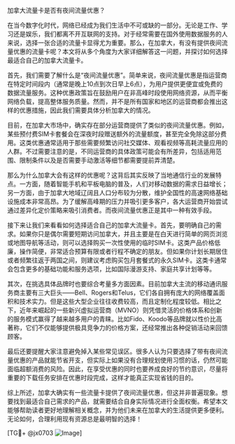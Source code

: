 加拿大流量卡是否有夜间流量优惠？

在当今数字化时代，网络已经成为我们生活中不可或缺的一部分。无论是工作、学习还是娱乐，我们都离不开互联网的支持。对于经常需要在国外使用数据服务的人来说，选择一张合适的流量卡显得尤为重要。那么，在加拿大，有没有提供夜间流量优惠的流量卡呢？本文将从多个角度为大家详细解答这一问题，并探讨如何选择最适合自己的加拿大流量卡。

首先，我们需要了解什么是“夜间流量优惠”。简单来说，夜间流量优惠是指运营商在特定时间段内（通常是晚上10点到次日早上6点），为用户提供更便宜或免费的数据流量服务。这种优惠政策旨在鼓励用户在非高峰时段使用网络资源，从而平衡网络负载，提高整体服务质量。然而，并不是所有国家和地区的运营商都会推出这样的优惠措施，因此我们需要具体分析加拿大的情况。

目前，在加拿大市场中，确实存在部分运营商提供了类似的夜间流量优惠。例如，某些预付费SIM卡套餐会在深夜时段赠送额外的流量额度，甚至完全免除这部分费用。这类优惠通常适用于那些需要频繁访问社交媒体、观看视频等高耗流量应用的人群。不过需要注意的是，不同运营商的具体政策可能会有所差异，包括适用范围、限制条件以及是否需要手动激活等细节都需要提前弄清楚。

那么为什么加拿大会有这样的优惠呢？这背后其实反映了当地通信行业的发展特点。一方面，随着智能手机和平板电脑的普及，人们对移动数据的需求日益增长；另一方面，由于加拿大地域辽阔且人口分布较为分散，维护全国性的高速网络基础设施成本非常高昂。为了缓解高峰期的压力并吸引更多客户，各大运营商开始尝试通过差异化定价策略来吸引消费者。而夜间流量优惠正是其中一种有效手段。

接下来让我们来看看如何选择适合自己的加拿大流量卡。首先，要明确自己的需求。如果你只是偶尔需要短期访问加拿大，并且主要是在白天进行简单的网页浏览或地图导航等活动，则可以选择购买一次性使用的临时SIM卡。这类产品价格低廉，操作简便，非常适合预算有限或者行程不确定的朋友。但如果你计划长期居住或者频繁往返于两国之间，则建议考虑购买包月套餐式的永久SIM卡。这类卡通常会包含更多的基础功能和服务选项，比如国际漫游支持、家庭共享计划等等。

其次，在挑选具体品牌时也要综合考量多方面因素。目前加拿大主流的移动通讯服务商主要有三大巨头——Bell、Rogers和Telus，它们各自拥有庞大的网络覆盖面积和技术实力。但是这些大型企业往往收费较高，而且定制化程度较低。相比之下，近年来崛起的一些新兴虚拟运营商（MVNO）则凭借灵活的价格体系和创新的服务模式赢得了越来越多用户的青睐。比如Fido、Koodo等品牌就以性价比高著称，它们不仅能够提供极具竞争力的价格方案，还经常推出各种促销活动来回馈顾客。

最后还要提醒大家注意避免掉入某些常见误区。很多人认为只要选择了带有夜间流量优惠的产品就能节省开支，但实际上如果没有合理规划使用习惯的话，仍然可能面临超额消费的风险。因此，在享受优惠的同时也要养成良好的节约意识，尽量将重要的下载任务安排在优惠时段完成，这样才能真正实现省钱的目的。

综上所述，加拿大确实有一些流量卡提供了夜间流量优惠，但这并非普遍现象。想要找到最适合自己需求的产品，就需要结合自身实际情况进行全面权衡。希望本文能够帮助读者更好地理解相关概念，并为他们未来在加拿大的生活提供更多便利。无论如何，合理利用现有资源总是最明智的选择！

[TG💪+ @jx0703 ![Image](https://github.com/user-attachments/assets/dbca1d08-cadb-493c-b0ec-ad6f7a83f270)]